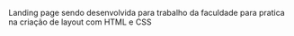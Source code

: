 Landing page sendo desenvolvida para trabalho da faculdade para pratica na criação de layout com HTML e CSS
